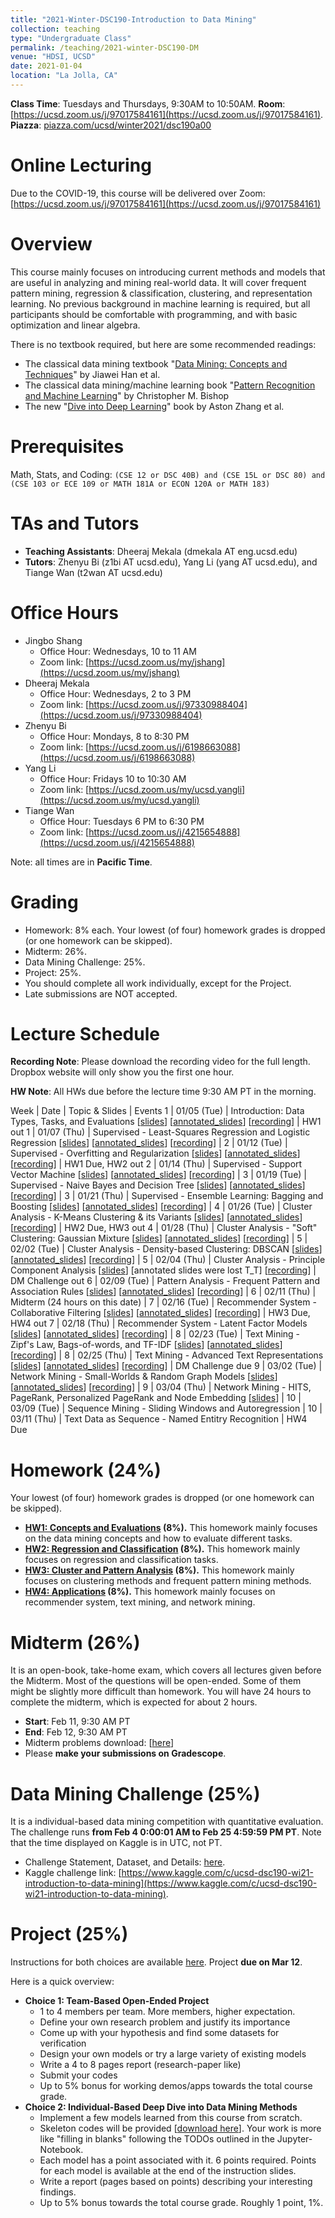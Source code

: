 ```yaml
---
title: "2021-Winter-DSC190-Introduction to Data Mining"
collection: teaching
type: "Undergraduate Class"
permalink: /teaching/2021-winter-DSC190-DM
venue: "HDSI, UCSD"
date: 2021-01-04
location: "La Jolla, CA"
---
```


**Class Time**: Tuesdays and Thursdays, 9:30AM to 10:50AM.  **Room**: [https://ucsd.zoom.us/j/97017584161](https://ucsd.zoom.us/j/97017584161).  **Piazza**: [piazza.com/ucsd/winter2021/dsc190a00](https://piazza.com/ucsd/winter2021/dsc190a00)


Online Lecturing
======

Due to the COVID-19, this course will be delivered over Zoom: [https://ucsd.zoom.us/j/97017584161](https://ucsd.zoom.us/j/97017584161)

Overview
======

This course mainly focuses on introducing current methods and models that are useful in analyzing and mining real-world data. It will cover frequent pattern mining, regression & classification, clustering, and representation learning. No previous background in machine learning is required, but all participants should be comfortable with programming, and with basic optimization and linear algebra. 

There is no textbook required, but here are some recommended readings:
- The classical data mining textbook "[Data Mining: Concepts and Techniques](https://books.google.com/books/about/Data_Mining_Concepts_and_Techniques.html?id=pQws07tdpjoC&source=kp_book_description)" by Jiawei Han et al.
- The classical data mining/machine learning book "[Pattern Recognition and Machine Learning](https://books.google.com/books/about/Pattern_Recognition_and_Machine_Learning.html?id=HL4HrgEACAAJ&source=kp_book_description)" by Christopher M. Bishop
- The new "[Dive into Deep Learning](https://d2l.ai/)" book by Aston Zhang et al.


Prerequisites
======

Math, Stats, and Coding: `(CSE 12 or DSC 40B) and (CSE 15L or DSC 80) and (CSE 103 or ECE 109 or MATH 181A or ECON 120A or MATH 183)`

TAs and Tutors
======

- **Teaching Assistants**: Dheeraj Mekala (dmekala AT eng.ucsd.edu)
- **Tutors**: Zhenyu Bi (z1bi AT ucsd.edu), Yang Li (yang AT ucsd.edu), and Tiange Wan (t2wan AT ucsd.edu)

Office Hours
======

- Jingbo Shang
    - Office Hour: Wednesdays, 10 to 11 AM
    - Zoom link: [https://ucsd.zoom.us/my/jshang](https://ucsd.zoom.us/my/jshang)
- Dheeraj Mekala
    - Office Hour: Wednesdays, 2 to 3 PM
    - Zoom link: [https://ucsd.zoom.us/j/97330988404](https://ucsd.zoom.us/j/97330988404)
- Zhenyu Bi
    - Office Hour: Mondays, 8 to 8:30 PM
    - Zoom link: [https://ucsd.zoom.us/j/6198663088](https://ucsd.zoom.us/j/6198663088)
- Yang Li
    - Office Hour: Fridays 10 to 10:30 AM
    - Zoom link: [https://ucsd.zoom.us/my/ucsd.yangli](https://ucsd.zoom.us/my/ucsd.yangli)
- Tiange Wan
    - Office Hour: Tuesdays 6 PM to 6:30 PM
    - Zoom link: [https://ucsd.zoom.us/j/4215654888](https://ucsd.zoom.us/j/4215654888)

Note: all times are in **Pacific Time**.

Grading
======

- Homework: 8% each. Your lowest (of four) homework grades is dropped (or one homework can be skipped).
- Midterm: 26%.
- Data Mining Challenge: 25%.
- Project: 25%.
- You should complete all work individually, except for the Project.
- Late submissions are NOT accepted.

Lecture Schedule
======

**Recording Note**: Please download the recording video for the full length. Dropbox website will only show you the first one hour.

**HW Note**: All HWs due before the lecture time 9:30 AM PT in the morning. 

Week | Date        | Topic & Slides                                                  | Events
1    | 01/05 (Tue) | Introduction: Data Types, Tasks, and Evaluations [[slides](https://www.dropbox.com/s/58ct0xenik20ele/lecture0_intro.pdf?dl=0)] [[annotated_slides](https://www.dropbox.com/s/zo7m6af79jhe6k5/annotated%20-%20lecture0_intro.pdf?dl=0)] [[recording](https://www.dropbox.com/sh/jfht3hhn7d37izo/AADtYp6qxXY8ub0rpgQDb4vfa?dl=0)] | HW1 out
1    | 01/07 (Thu) | Supervised - Least-Squares Regression and Logistic Regression [[slides](https://www.dropbox.com/s/de4bj6szj9wrbxd/lecture1_least_square_and_logistic.pdf?dl=0)] [[annotated_slides](https://www.dropbox.com/s/km3j2cn9ikpjwb5/annotated_lecture1_least_square_and_logistic.pdf?dl=0)] [[recording](https://www.dropbox.com/sh/8zkwye9lhjh8tle/AABT67s4DycyLoMZNirdy2Tpa?dl=0)] |
2    | 01/12 (Tue) | Supervised - Overfitting and Regularization [[slides](https://www.dropbox.com/s/augw50i1vfxrzj1/lecture2_overfitting.pdf?dl=0)] [[annotated_slides](https://www.dropbox.com/s/1py5ikbohv3qxd7/annotated_lecture2_overfitting.pdf?dl=0)] [[recording](https://www.dropbox.com/sh/zcdfnd44uzvz2vc/AAB6eEp_6BVL1aylBSTqy6SKa?dl=0)] | HW1 Due, HW2 out
2    | 01/14 (Thu) | Supervised - Support Vector Machine [[slides](https://www.dropbox.com/s/f3vipaqgggbyvhh/lecture3_svm.pdf?dl=0)] [[annotated_slides](https://www.dropbox.com/s/lho5wnskgly6ek9/annotated_lecture3_svm.pdf?dl=0)] [[recording](https://www.dropbox.com/sh/budgeo163ba9vjh/AACpHNIOBTMfShyldlXoA_B2a?dl=0)] |
3    | 01/19 (Tue) | Supervised - Naive Bayes and Decision Tree [[slides](https://www.dropbox.com/s/imofx8p89ilgtzl/lecture4_nb_and_dt.pdf?dl=0)] [[annotated_slides](https://www.dropbox.com/s/6ngtzlsk5oh67ch/annotated_lecture4_nb_and_dt.pdf?dl=0)] [[recording](https://www.dropbox.com/sh/xtxsgfrqdbv392l/AAA2NbvHzwoXvEbwij0CZnwva?dl=0)] |
3    | 01/21 (Thu) | Supervised - Ensemble Learning: Bagging and Boosting [[slides](https://www.dropbox.com/s/vhlswvpsdp1u62p/lecture5_ensemble.pdf?dl=0)] [[annotated_slides](https://www.dropbox.com/s/nb3c6pw7qsttnht/annotated_lecture5_ensemble.pdf?dl=0)] [[recording](https://www.dropbox.com/sh/sj3ar5nsqbkpg5j/AAC59IyotRmTZmtGFEcVRTuva?dl=0)] | 
4    | 01/26 (Tue) | Cluster Analysis - K-Means Clustering & its Variants [[slides](https://www.dropbox.com/s/eaboc2wqsamw9fb/lecture6_kmeans.pdf?dl=0)] [[annotated_slides](https://www.dropbox.com/s/6h0moc66ulng3vg/annotated_lecture6_kmeans.pdf?dl=0)] [[recording](https://www.dropbox.com/sh/edtvor5nev3p8ue/AAAgltG0rUPc8EvokxZtkHwxa?dl=0)] | HW2 Due, HW3 out
4    | 01/28 (Thu) | Cluster Analysis - "Soft" Clustering: Gaussian Mixture [[slides](https://www.dropbox.com/s/t6cdu3gnqtr9e33/lecture7_gaussin_mixture.pdf?dl=0)] [[annotated_slides](https://www.dropbox.com/s/60efrqpilglvn0o/annotated_lecture7_gaussin_mixture.pdf?dl=0)] [[recording](https://www.dropbox.com/sh/ukl2ye06mkj5hle/AAAnB9E0kzHY9p0mwgnpRFUHa?dl=0)] |
5    | 02/02 (Tue) | Cluster Analysis - Density-based Clustering: DBSCAN [[slides](https://www.dropbox.com/s/tgduwvacu1duwsi/lecture8_dbscan.pdf?dl=0)] [[annotated_slides](https://www.dropbox.com/s/mlw3rrocl7yf5za/annotated_lecture8_dbscan.pdf?dl=0)] [[recording](https://www.dropbox.com/sh/dkz81weqpqs6wft/AAD-heDF1kfJJhH6BOBH4R83a?dl=0)] |
5    | 02/04 (Thu) | Cluster Analysis - Principle Component Analysis [[slides](https://www.dropbox.com/s/en1mtdkzapn4a6w/lecture9_pca.pdf?dl=0)] [annotated slides were lost T_T] [[recording](https://www.dropbox.com/sh/zzloaniim52s70p/AACHJorPp8q9NwkkFJ5B8zIha?dl=0)] | DM Challenge out
6    | 02/09 (Tue) | Pattern Analysis - Frequent Pattern and Association Rules [[slides](https://www.dropbox.com/s/yd61qb4i98x3nlw/lecture10_pattern_analysis.pdf?dl=0)] [[annotated_slides](https://www.dropbox.com/s/wwmvzynwqxzoez4/annotated_lecture10_pattern_analysis.pdf?dl=0)] [[recording](https://www.dropbox.com/sh/hd12k1uqybb5uq7/AAAGWsTvJHEI0jVd5zJsnPACa?dl=0)] |
6    | 02/11 (Thu) | Midterm (24 hours on this date) |
7    | 02/16 (Tue) | Recommender System - Collaborative Filtering [[slides](https://www.dropbox.com/s/8cad8yammzcs0wv/lecture11_cf.pdf?dl=0)] [[annotated_slides](https://www.dropbox.com/s/zbs6nf3e0q200wz/annotated_lecture11_cf.pdf?dl=0)] [[recording](https://www.dropbox.com/sh/ies979whm0oalxb/AACf37LBu1GtksHmh7p99UASa?dl=0)] | HW3 Due, HW4 out
7    | 02/18 (Thu) | Recommender System - Latent Factor Models [[slides](https://www.dropbox.com/s/unu6kq65cjd3xil/lecture12_mf.pdf?dl=0)] [[annotated_slides](https://www.dropbox.com/s/lp26zclr30ldt9x/annotated_lecture12_mf.pdf?dl=0)] [[recording](https://www.dropbox.com/sh/qf54tp9pemsedv1/AABdaL_HZuovltvBOFdnFAgMa?dl=0)] |
8    | 02/23 (Tue) | Text Mining - Zipf's Law, Bags-of-words, and TF-IDF [[slides](https://www.dropbox.com/s/d5jzijjhl7ca53a/lecture13_text_basics.pdf?dl=0)] [[annotated_slides](https://www.dropbox.com/s/d9mrne4ujfmkvjk/annotated_lecture13_text_basics.pdf?dl=0)] [[recording](https://www.dropbox.com/sh/aicqoflnzia9wf5/AABChzcGEDqssZefBdXMccj9a?dl=0)] |
8    | 02/25 (Thu) | Text Mining - Advanced Text Representations [[slides](https://www.dropbox.com/s/coan037bthgis0h/lecture14_text_advanced.pdf?dl=0)] [[annotated_slides](https://www.dropbox.com/s/1naeqogwf9ag061/annotated_lecture14_text_advanced.pdf?dl=0)] [[recording](https://www.dropbox.com/sh/n7ome91id2edsch/AAB1tow8pRwjrSfo6dKZRS6Pa?dl=0)] | DM Challenge due
9    | 03/02 (Tue) | Network Mining - Small-Worlds & Random Graph Models [[slides](https://www.dropbox.com/s/nu4f5qcqkcvjaex/lecture15_DM_challenge_and_graph_basics.pdf?dl=0)] [[annotated_slides](https://www.dropbox.com/s/jwwyp4hpck32vxe/annotated_lecture15_DM_challenge_and_graph_basics.pdf?dl=0)] [[recording](https://www.dropbox.com/sh/1ox5oaolqndif7n/AACfVhIPIEMbkm_6gTrwyVuCa?dl=0)] | 
9    | 03/04 (Thu) | Network Mining - HITS, PageRank, Personalized PageRank and Node Embedding [[slides](https://www.dropbox.com/s/rbisd7tcw8ksawc/lecture16_graph_advanced.pdf?dl=0)] |
10   | 03/09 (Tue) | Sequence Mining - Sliding Windows and Autoregression |
10   | 03/11 (Thu) | Text Data as Sequence - Named Entitry Recognition | HW4 Due

Homework (24%)
======

Your lowest (of four) homework grades is dropped (or one homework can be skipped).

- **[HW1: Concepts and Evaluations](https://www.dropbox.com/s/uq99nnn4v5so8dm/DSC190_WI21_HW1.pdf?dl=0) (8%).** This homework mainly focuses on the data mining concepts and how to evaluate different tasks.
- **[HW2: Regression and Classification](https://www.dropbox.com/sh/e8uko7zfti5woz7/AABMZQB4s2pjUuVizzOxTHEAa?dl=0) (8%).** This homework mainly focuses on regression and classification tasks.
- **[HW3: Cluster and Pattern Analysis](https://www.dropbox.com/sh/zvqdq9ctgm25qbg/AADafFAWtm_qULT2AoN15u3ca?dl=0) (8%).** This homework mainly focuses on clustering methods and frequent pattern mining methods.
- **[HW4: Applications](https://www.dropbox.com/sh/ki5nugulba4hxhy/AAABSk6QuUbsG70ax48Bd_Ksa?dl=0) (8%).** This homework mainly focuses on recommender system, text mining, and network mining.

Midterm (26%)
======

It is an open-book, take-home exam, which covers all lectures given before the Midterm. Most of the questions will be open-ended. Some of them might be slightly more difficult than homework. You will have 24 hours to complete the midterm, which is expected for about 2 hours.

- **Start**: Feb 11, 9:30 AM PT
- **End**: Feb 12, 9:30 AM PT
- Midterm problems download: [[here](https://www.dropbox.com/s/ivjj8ewlijibxyg/DSC190_Midterm_WI21.pdf?dl=0)]
- Please **make your submissions on Gradescope**.

Data Mining Challenge (25%)
======

It is a individual-based data mining competition with quantitative evaluation. The challenge runs **from Feb 4 0:00:01 AM to Feb 25 4:59:59 PM PT**. Note that the time displayed on Kaggle is in UTC, not PT.

- Challenge Statement, Dataset, and Details: [here](https://www.dropbox.com/s/uqwkoejffao49bk/DSC%20190_%20Intro%20to%20Data%20Mining%20%E2%80%93%20Data%20Mining%20Challenge.pdf?dl=0).
- Kaggle challenge link: [https://www.kaggle.com/c/ucsd-dsc190-wi21-introduction-to-data-mining](https://www.kaggle.com/c/ucsd-dsc190-wi21-introduction-to-data-mining).

Project (25%)
======

Instructions for both choices are available [here](https://www.dropbox.com/s/uzk1wxnz2ju77r9/Project%20Instructions.pdf?dl=0). Project **due on Mar 12**.

Here is a quick overview:
- **Choice 1: Team-Based Open-Ended Project**
    - 1 to 4 members per team. More members, higher expectation.
    - Define your own research problem and justify its importance
    - Come up with your hypothesis and find some datasets for verification
    - Design your own models or try a large variety of existing models
    - Write a 4 to 8 pages report (research-paper like)
    - Submit your codes
    - Up to 5% bonus for working demos/apps towards the total course grade.
- **Choice 2: Individual-Based Deep Dive into Data Mining Methods**
    - Implement a few models learned from this course from scratch.
    - Skeleton codes will be provided [[download here](https://www.dropbox.com/sh/ivgbbcl4njwfteu/AAASmXLoZ5PctDNK1_JLduasa?dl=0)]. Your work is more like "filling in blanks" following the TODOs outlined in the Jupyter-Notebook.
    - Each model has a point associated with it. 6 points required. Points for each model is available at the end of the instruction slides.
    - Write a report (pages based on points) describing your interesting findings.
    - Up to 5% bonus towards the total course grade. Roughly 1 point, 1%.
